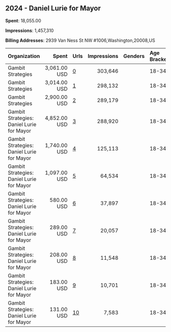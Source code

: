 ## 2024 - Daniel Lurie for Mayor 
**Spent**: 18,055.00

**Impressions**: 1,457,310

**Billing Addresses**: 2939 Van Ness St NW #1006,Washington,20008,US

|Organization|Spent|Urls|Impressions|Genders|Age Brackets|Country Codes|
|:---|---:|:---|---:|:---|:---|:---|
|Gambit Strategies|3,061.00 USD|[0](https://www.snap.com/political-ads/asset/f2ca4deed3db04e607b01da07d7932815f7ff123e0354f95ee8ea5627a0837f9?mediaType=png)|303,646||18-34|united states|
|Gambit Strategies|3,014.00 USD|[1](https://www.snap.com/political-ads/asset/8b8ddf66bc8e8c2d5d18752bfa0ac2c4f196d3ce1a1755f9dbff79460be754ae?mediaType=png)|298,132||18-34|united states|
|Gambit Strategies|2,900.00 USD|[2](https://www.snap.com/political-ads/asset/aaebade09a360b8365f08642100265f65678de575bee3ff292a87da639a24888?mediaType=mp4)|289,179||18-34|united states|
|Gambit Strategies: Daniel Lurie for Mayor|4,852.00 USD|[3](https://www.snap.com/political-ads/asset/1798f239cf0f0b57f14dcb8a926adf717badd49670a8c6a8ce064be7115e7014?mediaType=mp4)|288,920||18-34|united states|
|Gambit Strategies: Daniel Lurie for Mayor|1,740.00 USD|[4](https://www.snap.com/political-ads/asset/ab69070d3dc5c00b87892f0761608eae108b7bfb542c5c978c689dfa0fd947d9?mediaType=mp4)|125,113||18-34|united states|
|Gambit Strategies: Daniel Lurie for Mayor|1,097.00 USD|[5](https://www.snap.com/political-ads/asset/0f7dbb23f0c97825aaedc2ce66e410b34b8aa72510c788ba2ed5d3429dd56a67?mediaType=mp4)|64,534||18-34|united states|
|Gambit Strategies: Daniel Lurie for Mayor|580.00 USD|[6](https://www.snap.com/political-ads/asset/11294b36023acd8bebd537d9729927bb9ee6b006f35e75f1d082d7ef4b8b970e?mediaType=mp4)|37,897||18-34|united states|
|Gambit Strategies: Daniel Lurie for Mayor|289.00 USD|[7](https://www.snap.com/political-ads/asset/8a548b819c1225ab390261637651ba515321ed822d5b95342bd47c0cfb1ba4e8?mediaType=mp4)|20,057||18-34|united states|
|Gambit Strategies: Daniel Lurie for Mayor|208.00 USD|[8](https://www.snap.com/political-ads/asset/304f36c265a7b3ac2379cc054134798b4431fa69fe89f3b51591d2151403e4e6?mediaType=mp4)|11,548||18-34|united states|
|Gambit Strategies: Daniel Lurie for Mayor|183.00 USD|[9](https://www.snap.com/political-ads/asset/1caafd3d7c5bd64d23136e7d3cda029a7ca726df07c20fd28b4c22f730ea5e18?mediaType=mp4)|10,701||18-34|united states|
|Gambit Strategies: Daniel Lurie for Mayor|131.00 USD|[10](https://www.snap.com/political-ads/asset/2083989fc7862781ad36a802fb4b648b4803afe1a938c35fcf77bdfb37f4f521?mediaType=mp4)|7,583||18-34|united states|
